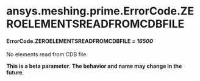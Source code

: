 # ansys.meshing.prime.ErrorCode.ZEROELEMENTSREADFROMCDBFILE



#### ErrorCode.ZEROELEMENTSREADFROMCDBFILE *= 16500*

No elements read from CDB file.

**This is a beta parameter**. **The behavior and name may change in the future**.

<!-- !! processed by numpydoc !! -->
